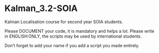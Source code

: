# Kalman_3.2-SOIA
Kalman Localisation course for second year SOIA students.

Please DOCUMENT your code, it is mandatory and helps a lot.
Please write in ENGLISH ONLY, the scripts may be used by international students.

Don’t forget to add your name if you add a script you made entirely.
